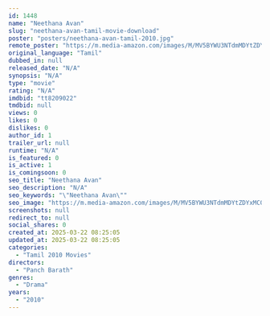```yaml
---
id: 1448
name: "Neethana Avan"
slug: "neethana-avan-tamil-movie-download"
poster: "posters/neethana-avan-tamil-2010.jpg"
remote_poster: "https://m.media-amazon.com/images/M/MV5BYWU3NTdmMDYtZDYxMC00ZGQ4LTliNDgtZWIxMTcwMjZmNTViXkEyXkFqcGdeQXVyMTEzNzg0Mjkx._V1_SX300.jpg"
original_language: "Tamil"
dubbed_in: null
released_date: "N/A"
synopsis: "N/A"
type: "movie"
rating: "N/A"
imdbid: "tt8209022"
tmdbid: null
views: 0
likes: 0
dislikes: 0
author_id: 1
trailer_url: null
runtime: "N/A"
is_featured: 0
is_active: 1
is_comingsoon: 0
seo_title: "Neethana Avan"
seo_description: "N/A"
seo_keywords: "\"Neethana Avan\""
seo_image: "https://m.media-amazon.com/images/M/MV5BYWU3NTdmMDYtZDYxMC00ZGQ4LTliNDgtZWIxMTcwMjZmNTViXkEyXkFqcGdeQXVyMTEzNzg0Mjkx._V1_SX300.jpg"
screenshots: null
redirect_to: null
social_shares: 0
created_at: 2025-03-22 08:25:05
updated_at: 2025-03-22 08:25:05
categories:
  - "Tamil 2010 Movies"
directors:
  - "Panch Barath"
genres:
  - "Drama"
years:
  - "2010"
---
```

